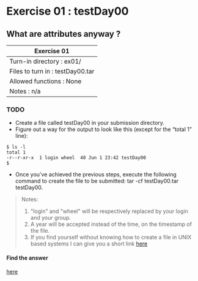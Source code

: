 # Exercise 01 : testDay00

## What are attributes anyway ?

|               Exercise 01             |
|---------------------------------------|
| Turn-in directory : ex01/             |
| Files to turn in : testDay00.tar      |
| Allowed functions : None              |
| Notes : n/a                           |


### TODO

* Create a file called testDay00 in your submission directory.
* Figure out a way for the output to look like this
(except for the “total 1” line):
```
$ ls -l
total 1
-r--r-xr-x  1 login wheel  40 Jun 1 23:42 testDay00
$
```
* Once you’ve achieved the previous steps, execute the following command to
create the file to be submitted: tar -cf testDay00.tar testDay00.

> Notes:
> 1. "login" and "wheel" will be respectively replaced by your login and
your group.
> 2. A year will be accepted instead of the time, on the timestamp of the
file.
> 3. If you find yourself without knowing how to create a file in UNIX based
systems I can give you a short link
[here](https://www.quora.com/How-do-I-create-a-file-in-a-directory-in-Unix)

#### Find the answer
[here](https://github.com/idevHive/42/blob/master/Piscines/C/Day00/answers/ex01/README.md)
